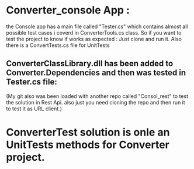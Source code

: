 # Converter_console App :
the Console app has a main file called "Tester.cs" which contains almost all possible test cases i coverd in ConverterTools.cs class.
So if you want to test the project to know if works as expected : Just clone and run it.
Also there is a ConvertTests.cs file for UnitTests 
## ConverterClassLibrary.dll has been added to Converter.Dependencies and then was tested in Tester.cs file:

(My git also was been loaded with another repo called "Consol_rest" to test the solution in Rest Api. also just you need cloning the repo and then run it to test it as URL client.)

# ConverterTest solution is onle an UnitTests methods for Converter project.





